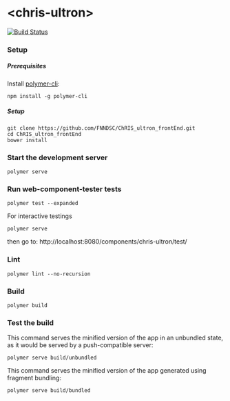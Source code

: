 # \<chris-ultron\>

[![Build Status](https://travis-ci.org/FNNDSC/ChRIS_ultron_frontEnd.svg?branch=polymer-cli)](https://travis-ci.org/FNNDSC/ChRIS_ultron_frontEnd)

### Setup

##### Prerequisites

Install [polymer-cli](https://github.com/Polymer/polymer-cli):

    npm install -g polymer-cli

##### Setup

    git clone https://github.com/FNNDSC/ChRIS_ultron_frontEnd.git
    cd ChRIS_ultron_frontEnd
    bower install

### Start the development server

    polymer serve

### Run web-component-tester tests

    polymer test --expanded

For interactive testings

    polymer serve

then go to: http://localhost:8080/components/chris-ultron/test/

### Lint

    polymer lint --no-recursion

### Build

    polymer build

### Test the build

This command serves the minified version of the app in an unbundled state, as it would be served by a push-compatible server:

    polymer serve build/unbundled
    
This command serves the minified version of the app generated using fragment bundling:

    polymer serve build/bundled